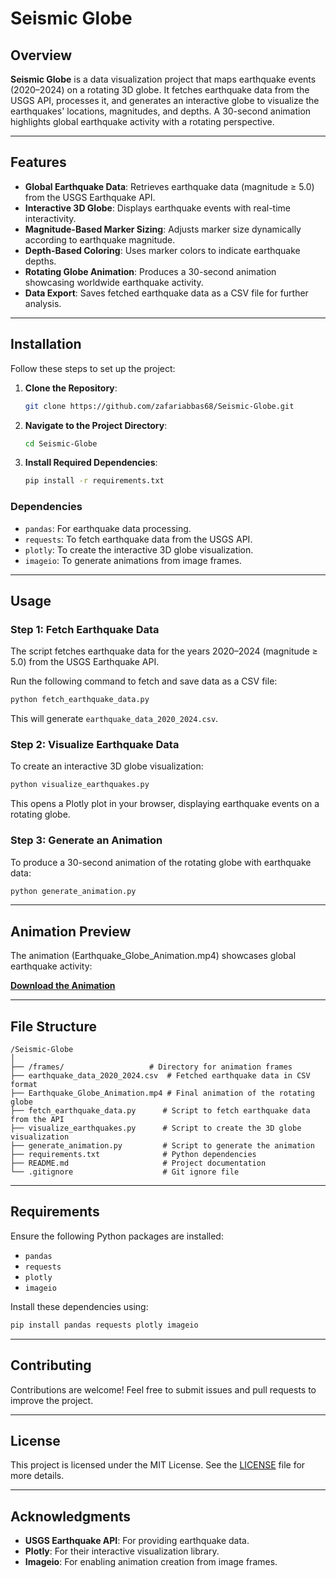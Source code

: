 

# Seismic Globe  

## Overview  

**Seismic Globe** is a data visualization project that maps earthquake events (2020–2024) on a rotating 3D globe. It fetches earthquake data from the USGS API, processes it, and generates an interactive globe to visualize the earthquakes' locations, magnitudes, and depths. A 30-second animation highlights global earthquake activity with a rotating perspective.  

---

## Features  

- **Global Earthquake Data**: Retrieves earthquake data (magnitude ≥ 5.0) from the USGS Earthquake API.  
- **Interactive 3D Globe**: Displays earthquake events with real-time interactivity.  
- **Magnitude-Based Marker Sizing**: Adjusts marker size dynamically according to earthquake magnitude.  
- **Depth-Based Coloring**: Uses marker colors to indicate earthquake depths.  
- **Rotating Globe Animation**: Produces a 30-second animation showcasing worldwide earthquake activity.  
- **Data Export**: Saves fetched earthquake data as a CSV file for further analysis.  

---

## Installation  

Follow these steps to set up the project:  

1. **Clone the Repository**:  
   ```bash  
   git clone https://github.com/zafariabbas68/Seismic-Globe.git  
   ```  

2. **Navigate to the Project Directory**:  
   ```bash  
   cd Seismic-Globe  
   ```  

3. **Install Required Dependencies**:  
   ```bash  
   pip install -r requirements.txt  
   ```  

### Dependencies  

- `pandas`: For earthquake data processing.  
- `requests`: To fetch earthquake data from the USGS API.  
- `plotly`: To create the interactive 3D globe visualization.  
- `imageio`: To generate animations from image frames.  

---

## Usage  

### Step 1: Fetch Earthquake Data  

The script fetches earthquake data for the years 2020–2024 (magnitude ≥ 5.0) from the USGS Earthquake API.  

Run the following command to fetch and save data as a CSV file:  
```bash  
python fetch_earthquake_data.py  
```  
This will generate `earthquake_data_2020_2024.csv`.  

### Step 2: Visualize Earthquake Data  

To create an interactive 3D globe visualization:  
```bash  
python visualize_earthquakes.py  
```  
This opens a Plotly plot in your browser, displaying earthquake events on a rotating globe.  

### Step 3: Generate an Animation  

To produce a 30-second animation of the rotating globe with earthquake data:  
```bash  
python generate_animation.py  
```  

---

## Animation Preview  

The animation (Earthquake_Globe_Animation.mp4) showcases global earthquake activity:  

[**Download the Animation**](https://github.com/zafariabbas68/Seismic-Globe/raw/main/Earthquake_Globe_Animation.mp4)  

---

## File Structure  

```  
/Seismic-Globe  
│  
├── /frames/                   # Directory for animation frames  
├── earthquake_data_2020_2024.csv  # Fetched earthquake data in CSV format  
├── Earthquake_Globe_Animation.mp4 # Final animation of the rotating globe  
├── fetch_earthquake_data.py      # Script to fetch earthquake data from the API  
├── visualize_earthquakes.py      # Script to create the 3D globe visualization  
├── generate_animation.py         # Script to generate the animation  
├── requirements.txt              # Python dependencies  
├── README.md                     # Project documentation  
└── .gitignore                    # Git ignore file  
```  

---

## Requirements  

Ensure the following Python packages are installed:  

- `pandas`  
- `requests`  
- `plotly`  
- `imageio`  

Install these dependencies using:  
```bash  
pip install pandas requests plotly imageio  
```  

---

## Contributing  

Contributions are welcome! Feel free to submit issues and pull requests to improve the project.  

---

## License  

This project is licensed under the MIT License. See the [LICENSE](LICENSE) file for more details.  

---

## Acknowledgments  

- **USGS Earthquake API**: For providing earthquake data.  
- **Plotly**: For their interactive visualization library.  
- **Imageio**: For enabling animation creation from image frames.  

